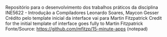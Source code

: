 Repositório para o desenvolvimento dos trabalhos práticos da disciplina INE5622 - Introdução a Compiladores
Leonardo Soares, Maycon Gesser
Crédito pelo template inicial da interface vai para Martin Fitzpatrick
Credit for the initial template of interface goes fully to Martin Fitzpatrick
Fonte/Source: https://github.com/mfitzp/15-minute-apps	(notepad)

